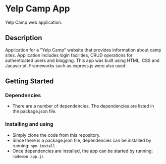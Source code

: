 # Yelp Camp App

Yelp Camp web application.

## Description

Application for a "Yelp Camp" website that provides information about camp sites. Application includes login facilities, CRUD operations for authenticated users and blogging. This app was built using HTML, CSS and Jacascript. Frameworks such as express.js were also used.

## Getting Started

### Dependencies

* There are a number of dependencies. The dependencies are listed in the package.json file.

### Installing and using

* Simply clone the code from this repository.
* Since there is a package.json file, dependencies can be installed by running: 
```npm install```
* Once dependencies are installed, the app can be started by running:
```nodemon app.js```
